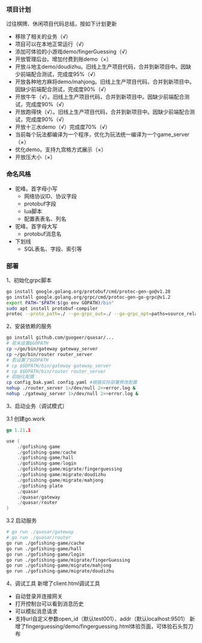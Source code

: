 ### 项目计划

过往棋牌、休闲项目代码总结，按如下计划更新
- 移除了相关的业务（√）
- 项目可以在本地正常运行（√）
- 添加可体验的小游戏demo/fingerGuessing（√）
- 开放管理后台。增加付费到账demo（×）
- 开放斗地主demo/doudizhu。旧线上生产项目代码，合并到新项目中。因缺少前端配合测试，完成度95%（√）
- 开放各种地方麻将demo/mahjong。旧线上生产项目代码，合并到新项目中。因缺少前端配合测试，完成度90%（√）
- 开放牛牛（√）。旧线上生产项目代码，合并到新项目中。因缺少前端配合测试，完成度90%（√）
- 开放跑得快（√）。旧线上生产项目代码，合并到新项目中。因缺少前端配合测试，完成度90%（√）
- 开放十三水demo（√）完成度70%（√）
- 当前每个玩法都编译为一个程序，优化为玩法统一编译为一个game_server（×）
- 优化demo。支持九宫格方式展示（×）
- 开放压大小（×）


### 命名风格

- 驼峰。首字母小写
	- 网络协议ID、协议字段
	- protobuf字段
	- lua脚本
	- 配置表表名、列名
- 驼峰。首字母大写
	- protobuf消息名
- 下划线
	- SQL表名、字段、索引等

### 部署

1、初始化grpc脚本
```sh
go install google.golang.org/protobuf/cmd/protoc-gen-go@v1.28
go install google.golang.org/grpc/cmd/protoc-gen-go-grpc@v1.2
export PATH="$PATH:$(go env GOPATH)/bin"
sudo apt install protobuf-compiler
protoc --proto_path=./ --go-grpc_out=./ --go-grpc_opt=paths=source_relative --go_out=./ --go_opt=paths=source_relative internal/pb/*.proto
```
2、安装依赖的服务
```sh
go install github.com/guogeer/quasar/...
# 若未设置$GOPATH
cp ~/go/bin/gateway gateway_server
cp ~/go/bin/router router_server
# 若设置了$GOPATH
# cp $GOPATH/bin/gateway gateway_server
# cp $GOPATH/bin/router router_server
# 初始化配置
cp config_bak.yaml config.yaml #根据实际部署修改配置
nohup ./router_server 1>/dev/null 2>>error.log &
nohup ./gateway_server 1>/dev/null 2>>error.log &
```
3、启动业务（调试模式）

3.1 创建go.work
```go
go 1.21.1

use (
	./gofishing-game
	./gofishing-game/cache
	./gofishing-game/hall
	./gofishing-game/login
	./gofishing-game/migrate/fingerguessing
	./gofishing-game/migrate/doudizhu
	./gofishing-game/migrate/mahjong
	./gofishing-plate
	./quasar
	./quasar/gateway
	./quasar/router
)

```
3.2 启动服务
```sh
# go run ./quasar/gateway
# go run ./quasar/router
go run ./gofishing-game/cache
go run ./gofishing-game/hall
go run ./gofishing-game/login
go run ./gofishing-game/migrate/fingerGuessing
go run ./gofishing-game/migrate/mahjong
go run ./gofishing-game/migrate/doudizhu
```
4、调试工具
新增了client.html调试工具
- 自动登录并连接网关
- 打开控制台可以看到消息历史
- 可以模拟消息请求
- 支持url自定义参数open_id（默认test001）、addr（默认localhost:9501）
新增了fingerguessing/demo/fingerguessing.html体验页面，可体验石头剪刀布

